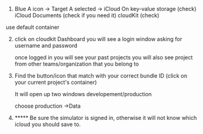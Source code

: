1) Blue A icon -> Target A selected -> iCloud On
  key-value storage (check)
  iCloud Documents (check if you need it)
  cloudKit (check)
  
  use default container
  
 2) click on cloudkit Dashboard
    you will see a login window asking for username and password
    
    once logged in you will see your past projects
    you will also see project from other teams/organization that you belong to 
    
3) Find the button/icon that match with your correct bundle ID (click on your current project's container)

    It will open up two windows developement/production
    
    choose production ->Data 
    
4) *****  Be sure the simulator is signed in, otherwise it will not know which icloud you should save to.
